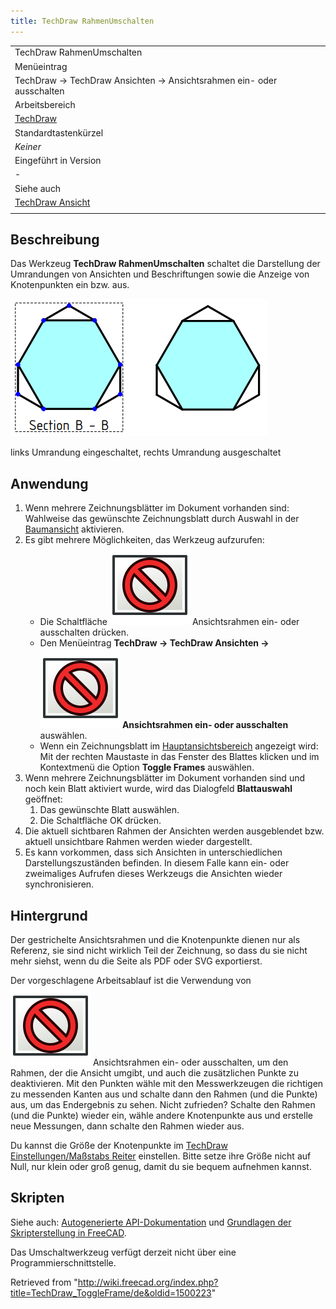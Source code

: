 ```yaml
---
title: TechDraw RahmenUmschalten
---
```


|                                                                      |
| -------------------------------------------------------------------- |
| TechDraw RahmenUmschalten                                            |
| Menüeintrag                                                          |
| TechDraw → TechDraw Ansichten → Ansichtsrahmen ein- oder ausschalten |
| Arbeitsbereich                                                       |
| [TechDraw](/TechDraw_Workbench/de "TechDraw Workbench/de")           |
| Standardtastenkürzel                                                 |
| _Keiner_                                                             |
| Eingeführt in Version                                                |
| -                                                                    |
| Siehe auch                                                           |
| [TechDraw Ansicht](/TechDraw_View/de "TechDraw View/de")             |
|                                                                      |

## Beschreibung

Das Werkzeug **TechDraw RahmenUmschalten** schaltet die Darstellung der Umrandungen von Ansichten und Beschriftungen sowie die Anzeige von Knotenpunkten ein bzw. aus.

![](/src/assets/images/TechDraw_ToggleFrame.png)

links Umrandung eingeschaltet, rechts Umrandung ausgeschaltet

## Anwendung

1. Wenn mehrere Zeichnungsblätter im Dokument vorhanden sind: Wahlweise das gewünschte Zeichnungsblatt durch Auswahl in der [Baumansicht](/Tree_view/de "Tree view/de") aktivieren.
2. Es gibt mehrere Möglichkeiten, das Werkzeug aufzurufen:
   - Die Schaltfläche ![](/src/assets/images/TechDraw_ToggleFrame.svg) Ansichtsrahmen ein- oder ausschalten drücken.
   - Den Menüeintrag **TechDraw → TechDraw Ansichten → ![](/src/assets/images/TechDraw_ToggleFrame.svg) Ansichtsrahmen ein- oder ausschalten** auswählen.
   - Wenn ein Zeichnungsblatt im [Hauptansichtsbereich](/Main_view_area/de "Main view area/de") angezeigt wird: Mit der rechten Maustaste in das Fenster des Blattes klicken und im Kontextmenü die Option **Toggle Frames** auswählen.
3. Wenn mehrere Zeichnungsblätter im Dokument vorhanden sind und noch kein Blatt aktiviert wurde, wird das Dialogfeld **Blattauswahl** geöffnet:
   1. Das gewünschte Blatt auswählen.
   2. Die Schaltfläche OK drücken.
4. Die aktuell sichtbaren Rahmen der Ansichten werden ausgeblendet bzw. aktuell unsichtbare Rahmen werden wieder dargestellt.
5. Es kann vorkommen, dass sich Ansichten in unterschiedlichen Darstellungszuständen befinden. In diesem Falle kann ein- oder zweimaliges Aufrufen dieses Werkzeugs die Ansichten wieder synchronisieren.

## Hintergrund

Der gestrichelte Ansichtsrahmen und die Knotenpunkte dienen nur als Referenz, sie sind nicht wirklich Teil der Zeichnung, so dass du sie nicht mehr siehst, wenn du die Seite als PDF oder SVG exportierst.

Der vorgeschlagene Arbeitsablauf ist die Verwendung von ![](/src/assets/images/TechDraw_ToggleFrame.svg) Ansichtsrahmen ein- oder ausschalten, um den Rahmen, der die Ansicht umgibt, und auch die zusätzlichen Punkte zu deaktivieren. Mit den Punkten wähle mit den Messwerkzeugen die richtigen zu messenden Kanten aus und schalte dann den Rahmen (und die Punkte) aus, um das Endergebnis zu sehen. Nicht zufrieden? Schalte den Rahmen (und die Punkte) wieder ein, wähle andere Knotenpunkte aus und erstelle neue Messungen, dann schalte den Rahmen wieder aus.

Du kannst die Größe der Knotenpunkte im [TechDraw Einstellungen/Maßstabs Reiter](/TechDraw_Preferences/de#Skalieren "TechDraw Preferences/de") einstellen. Bitte setze ihre Größe nicht auf Null, nur klein oder groß genug, damit du sie bequem aufnehmen kannst.

## Skripten

Siehe auch: [Autogenerierte API-Dokumentation](https://freecad.github.io/SourceDoc/) und [Grundlagen der Skripterstellung in FreeCAD](/FreeCAD_Scripting_Basics/de "FreeCAD Scripting Basics/de").

Das Umschaltwerkzeug verfügt derzeit nicht über eine Programmierschnittstelle.

Retrieved from "<http://wiki.freecad.org/index.php?title=TechDraw_ToggleFrame/de&oldid=1500223>"
